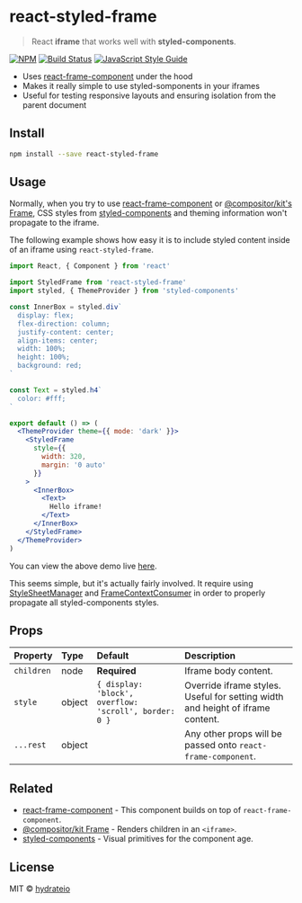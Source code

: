 # react-styled-frame

> React **iframe** that works well with **styled-components**.

[![NPM](https://img.shields.io/npm/v/react-styled-frame.svg)](https://www.npmjs.com/package/react-styled-frame) [![Build Status](https://travis-ci.com/hydrateio/react-styled-frame.svg?branch=master)](https://travis-ci.com/hydrateio/react-styled-frame) [![JavaScript Style Guide](https://img.shields.io/badge/code_style-standard-brightgreen.svg)](https://standardjs.com)

- Uses [react-frame-component](https://github.com/ryanseddon/react-frame-component) under the hood
- Makes it really simple to use styled-somponents in your iframes
- Useful for testing responsive layouts and ensuring isolation from the parent document

## Install

```bash
npm install --save react-styled-frame
```


## Usage

Normally, when you try to use [react-frame-component](https://github.com/ryanseddon/react-frame-component) or [@compositor/kit's Frame](https://github.com/c8r/kit/blob/master/docs/Frame.md), CSS styles from [styled-components](https://github.com/styled-components/styled-components) and theming information won't propagate to the iframe.

The following example shows how easy it is to include styled content inside of an iframe using `react-styled-frame`.

```jsx
import React, { Component } from 'react'

import StyledFrame from 'react-styled-frame'
import styled, { ThemeProvider } from 'styled-components'

const InnerBox = styled.div`
  display: flex;
  flex-direction: column;
  justify-content: center;
  align-items: center;
  width: 100%;
  height: 100%;
  background: red;
`

const Text = styled.h4`
  color: #fff;
`

export default () => (
  <ThemeProvider theme={{ mode: 'dark' }}>
    <StyledFrame
      style={{
        width: 320,
        margin: '0 auto'
      }}
    >
      <InnerBox>
        <Text>
          Hello iframe!
        </Text>
      </InnerBox>
    </StyledFrame>
  </ThemeProvider>
)
```

You can view the above demo live [here](https://hydrateio.github.io/react-styled-frame).

This seems simple, but it's actually fairly involved. It require using [StyleSheetManager](https://github.com/styled-components/styled-components/pull/1491) and [FrameContextConsumer](https://github.com/ryanseddon/react-frame-component#accessing-the-iframes-window-and-document) in order to properly propagate all styled-components styles.


## Props

| Property      | Type               | Default                               | Description                                                                                                                                  |
|:--------------|:-------------------|:--------------------------------------|:---------------------------------------------------------------------------------------------------------------------------------------------|
| `children`  | node           | **Required** | Iframe body content. |
| `style`  | object           | `{ display: 'block', overflow: 'scroll', border: 0 }` | Override iframe styles. Useful for setting width and height of iframe content. |
| `...rest`  | object           |  | Any other props will be passed onto `react-frame-component`. |


## Related

- [react-frame-component](https://github.com/ryanseddon/react-frame-component) - This component builds on top of `react-frame-component`.
- [@compositor/kit Frame](https://github.com/c8r/kit/blob/master/docs/Frame.md) - Renders children in an `<iframe>`.
- [styled-components](https://github.com/styled-components/styled-components) - Visual primitives for the component age.


## License

MIT © [hydrateio](https://github.com/hydrateio)
